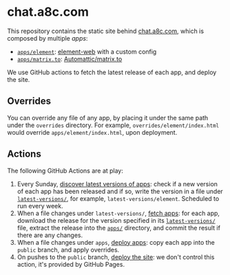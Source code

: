 # chat.a8c.com
This repository contains the static site behind [chat.a8c.com](https://chat.a8c.com), which is composed by multiple *apps*:

- [`apps/element`](apps/element): [element-web](https://github.com/vector-im/element-web) with a custom config
- [`apps/matrix.to`](apps/matrix.to): [Automattic/matrix.to](https://github.com/Automattic/matrix.to)

We use GitHub actions to fetch the latest release of each app, and deploy the site.

## Overrides
You can override any file of any app, by placing it under the same path under the `overrides` directory. For example, `overrides/element/index.html` would override `apps/element/index.html`, upon deployment. 

## Actions
The following GitHub Actions are at play:

1. Every Sunday, [discover latest versions of apps](https://github.com/Automattic/chat.a8c.com/actions/workflows/latest-versions.yml): check if a new version of each app has been released and if so, write the version in a file under [`latest-versions/`](latest-versions), for example, `latest-versions/element`. Scheduled to run every week.
2. When a file changes under `latest-versions/`, [fetch apps](https://github.com/Automattic/chat.a8c.com/actions/workflows/fetch.yml): for each app, download the release for the version specified in its [`latest-versions/`](latest-versions) file, extract the release into the [`apps/`](apps) directory, and commit the result if there are any changes.
3. When a file changes under `apps`, [deploy apps](https://github.com/Automattic/chat.a8c.com/actions/workflows/deploy.yml): copy each app into the `public` branch, and apply overrides.
4. On pushes to the `public` branch, [deploy the site](https://github.com/Automattic/chat.a8c.com/actions/workflows/pages/pages-build-deployment): we don't control this action, it's provided by GitHub Pages.
